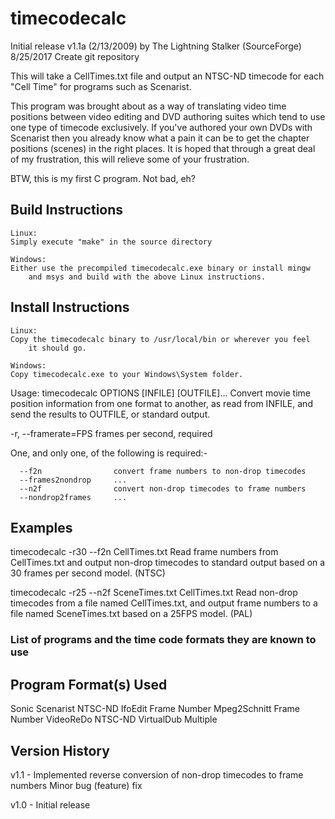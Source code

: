 # timecodecalc
Initial release v1.1a (2/13/2009) by The Lightning Stalker (SourceForge)
8/25/2017 Create git repository

This will take a CellTimes.txt file and output an NTSC-ND timecode for each
"Cell Time" for programs such as Scenarist.

This program was brought about as a way of translating video time positions
between video editing and DVD authoring suites which tend to use one type
of timecode exclusively.  If you've authored your own DVDs with Scenarist
then you already know what a pain it can be to get the chapter positions
(scenes) in the right places.  It is hoped that through a great deal of
my frustration, this will relieve some of your frustration.

BTW, this is my first C program.  Not bad, eh?



## Build Instructions
	Linux:
	Simply execute "make" in the source directory

	Windows:
	Either use the precompiled timecodecalc.exe binary or install mingw
		and msys and build with the above Linux instructions.

## Install Instructions
	Linux:
	Copy the timecodecalc binary to /usr/local/bin or wherever you feel
		it should go.

	Windows:
	Copy timecodecalc.exe to your Windows\System folder.



Usage: timecodecalc OPTIONS [INFILE] [OUTFILE]...
Convert movie time position information from one format to another, as read
from INFILE, and send the results to OUTFILE, or standard output.

  -r, --framerate=FPS      frames per second, required

One, and only one, of the following is required:-

      --f2n                convert frame numbers to non-drop timecodes
      --frames2nondrop     ...
      --n2f                convert non-drop timecodes to frame numbers
      --nondrop2frames     ...

## Examples
  timecodecalc -r30 --f2n CellTimes.txt
      Read frame numbers from CellTimes.txt and output non-drop timecodes to
      standard output based on a 30 frames per second model. (NTSC)

  timecodecalc -r25 --n2f SceneTimes.txt CellTimes.txt
      Read non-drop timecodes from a file named CellTimes.txt, and output
      frame numbers to a file named SceneTimes.txt based on a 25FPS model.
      (PAL)



### List of programs and the time code formats they are known to use

Program              Format(s) Used
-----------------------------------
Sonic Scenarist      NTSC-ND
IfoEdit              Frame Number
Mpeg2Schnitt         Frame Number
VideoReDo            NTSC-ND
VirtualDub           Multiple



## Version History
v1.1 - Implemented reverse conversion of non-drop timecodes to frame numbers
       Minor bug (feature) fix

v1.0 - Initial release
